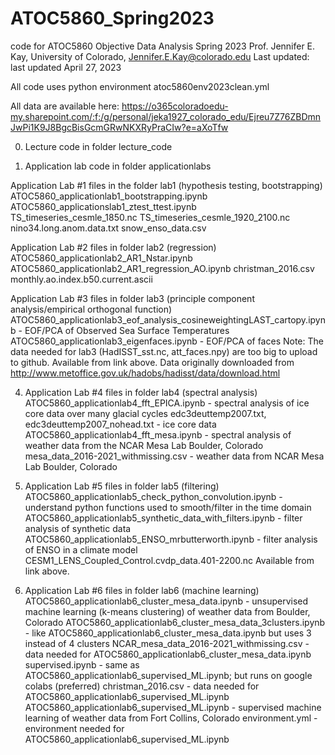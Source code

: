 # ATOC5860_Spring2023
code for ATOC5860 Objective Data Analysis Spring 2023
Prof. Jennifer E. Kay, University of Colorado, Jennifer.E.Kay@colorado.edu
Last updated: last updated April 27, 2023

All code uses python environment atoc5860env2023clean.yml

All data are available here: 
https://o365coloradoedu-my.sharepoint.com/:f:/g/personal/jeka1927_colorado_edu/Ejreu7Z76ZBDmnJwPi1K9J8BgcBisGcmGRwNKXRyPraCIw?e=aXoTfw

0) Lecture code in folder lecture_code

1) Application lab code in folder applicationlabs

Application Lab #1 files in the folder lab1 (hypothesis testing, bootstrapping)
ATOC5860_applicationlab1_bootstrapping.ipynb
ATOC5860_applicationslab1_ztest_ttest.ipynb
TS_timeseries_cesmle_1850.nc
TS_timeseries_cesmle_1920_2100.nc
nino34.long.anom.data.txt
snow_enso_data.csv

Application Lab #2 files in folder lab2 (regression)
ATOC5860_applicationlab2_AR1_Nstar.ipynb
ATOC5860_applicationlab2_AR1_regression_AO.ipynb
christman_2016.csv
monthly.ao.index.b50.current.ascii

Application Lab #3 files in folder lab3 (principle component analysis/empirical orthogonal function)
ATOC5860_applicationlab3_eof_analysis_cosineweightingLAST_cartopy.ipynb - EOF/PCA of Observed Sea Surface Temperatures
ATOC5860_applicationlab3_eigenfaces.ipynb - EOF/PCA of faces
Note: The data needed for lab3 (HadISST_sst.nc, att_faces.npy) are too big to upload to github.  Available from link above.
Data originally downloaded from http://www.metoffice.gov.uk/hadobs/hadisst/data/download.html

4) Application Lab #4 files in folder lab4 (spectral analysis)
ATOC5860_applicationlab4_fft_EPICA.ipynb - spectral analysis of ice core data over many glacial cycles
edc3deuttemp2007.txt, edc3deuttemp2007_nohead.txt - ice core data
ATOC5860_applicationlab4_fft_mesa.ipynb - spectral analysis of weather data from the NCAR Mesa Lab Boulder, Colorado
mesa_data_2016-2021_withmissing.csv - weather data from NCAR Mesa Lab Boulder, Colorado

5) Application Lab #5 files in folder lab5 (filtering)
ATOC5860_applicationlab5_check_python_convolution.ipynb - understand python functions used to smooth/filter in the time domain
ATOC5860_applicationlab5_synthetic_data_with_filters.ipynb - filter analysis of synthetic data
ATOC5860_applicationlab5_ENSO_mrbutterworth.ipynb - filter analysis of ENSO in a climate model
CESM1_LENS_Coupled_Control.cvdp_data.401-2200.nc Available from link above.

6) Application Lab #6 files in folder lab6 (machine learning)
ATOC5860_applicationlab6_cluster_mesa_data.ipynb - unsupervised machine learning (k-means clustering) of weather data from Boulder, Colorado
ATOC5860_applicationlab6_cluster_mesa_data_3clusters.ipynb - like ATOC5860_applicationlab6_cluster_mesa_data.ipynb but uses 3 instead of 4 clusters
NCAR_mesa_data_2016-2021_withmissing.csv - data needed for ATOC5860_applicationlab6_cluster_mesa_data.ipynb
supervised.ipynb - same as ATOC5860_applicationlab6_supervised_ML.ipynb; but runs on google colabs (preferred)
christman_2016.csv - data needed for ATOC5860_applicationlab6_supervised_ML.ipynb
ATOC5860_applicationlab6_supervised_ML.ipynb - supervised machine learning of weather data from Fort Collins, Colorado
environment.yml - environment needed for ATOC5860_applicationlab6_supervised_ML.ipynb
